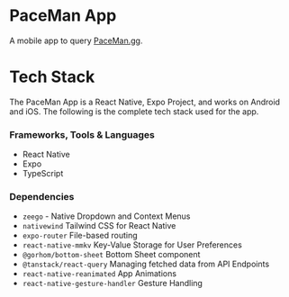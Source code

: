 # PaceMan App

A mobile app to query [PaceMan.gg](https://paceman.gg/).

# Tech Stack

The PaceMan App is a React Native, Expo Project, and works on Android and iOS. The following is the complete tech stack used for the app.

### Frameworks, Tools & Languages

- React Native
- Expo
- TypeScript

### Dependencies

- `zeego` - Native Dropdown and Context Menus
- `nativewind` Tailwind CSS for React Native
- `expo-router` File-based routing
- `react-native-mmkv` Key-Value Storage for User Preferences
- `@gorhom/bottom-sheet` Bottom Sheet component
- `@tanstack/react-query` Managing fetched data from API Endpoints
- `react-native-reanimated` App Animations
- `react-native-gesture-handler` Gesture Handling
